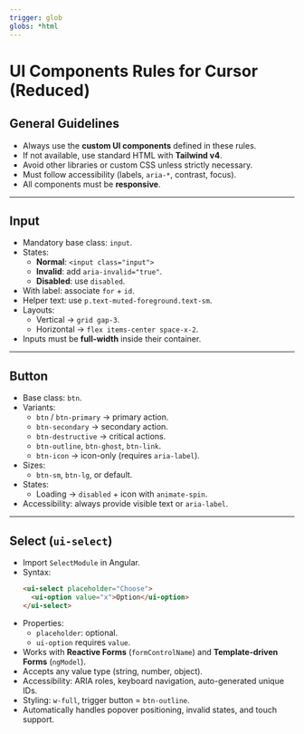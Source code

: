 ```yaml
---
trigger: glob
globs: *html
---
```


# UI Components Rules for Cursor (Reduced)

## General Guidelines
- Always use the **custom UI components** defined in these rules.  
- If not available, use standard HTML with **Tailwind v4**.  
- Avoid other libraries or custom CSS unless strictly necessary.  
- Must follow accessibility (labels, `aria-*`, contrast, focus).  
- All components must be **responsive**.

---

## Input
- Mandatory base class: `input`.  
- States:
  - **Normal**: `<input class="input">`
  - **Invalid**: add `aria-invalid="true"`.
  - **Disabled**: use `disabled`.
- With label: associate `for` + `id`.  
- Helper text: use `p.text-muted-foreground.text-sm`.  
- Layouts:  
  - Vertical → `grid gap-3`.  
  - Horizontal → `flex items-center space-x-2`.  
- Inputs must be **full-width** inside their container.  

---

## Button
- Base class: `btn`.  
- Variants:  
  - `btn` / `btn-primary` → primary action.  
  - `btn-secondary` → secondary action.  
  - `btn-destructive` → critical actions.  
  - `btn-outline`, `btn-ghost`, `btn-link`.  
  - `btn-icon` → icon-only (requires `aria-label`).  
- Sizes:  
  - `btn-sm`, `btn-lg`, or default.  
- States:  
  - Loading → `disabled` + icon with `animate-spin`.  
- Accessibility: always provide visible text or `aria-label`.  

---

## Select (`ui-select`)
- Import `SelectModule` in Angular.  
- Syntax:
  ```html
  <ui-select placeholder="Choose">
    <ui-option value="x">Option</ui-option>
  </ui-select>
  ```
- Properties:  
  - `placeholder`: optional.  
  - `ui-option` requires `value`.  
- Works with **Reactive Forms** (`formControlName`) and **Template-driven Forms** (`ngModel`).  
- Accepts any value type (string, number, object).  
- Accessibility: ARIA roles, keyboard navigation, auto-generated unique IDs.  
- Styling: `w-full`, trigger button = `btn-outline`.  
- Automatically handles popover positioning, invalid states, and touch support.  
